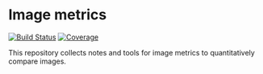 # Image metrics
[![Build Status](https://github.com/emmt/ImageMetrics.jl/actions/workflows/CI.yml/badge.svg?branch=main)](https://github.com/emmt/ImageMetrics.jl/actions/workflows/CI.yml?query=branch%3Amain)
[![Coverage](https://codecov.io/gh/emmt/ImageMetrics.jl/branch/main/graph/badge.svg)](https://codecov.io/gh/emmt/ImageMetrics.jl)

This repository collects notes and tools for image metrics to quantitatively
compare images.